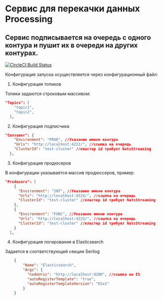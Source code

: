 # Сервис для перекачки данных Processing

## Сервис подписывается на очередь с одного контура и пушит их в очереди на других контурах.

[![CircleCI Build Status](https://circleci.com/gh/DeployChef/FeedProxy.svg?style=shield)](https://circleci.com/gh/DeployChef/FeedProxy)

Конфигурация запуска осуществляется через конфигурационный файл:

1. Конфигурация топиков

Топики задаются строковым массивом:

```json
"Topics": [
    "topic1",
    "topic2",
  ],
```

2. Конфигурация подписчика

```json
"Consumer": {
    "Environment": "PROD", //Указание имени контура
    "Urls": "http://localhost:4222/", //ссылка на очередь
    "ClusterId": "test-cluster" //кластер id требует NatsStreaming
  },
```

3. Конфигурация продюсеров

В конфигурации указывается массив продюссеров, пример:

```json
"Producers": [
    {
      "Environment": "INT", //Указание имени контура
      "Urls": "http://localhost:4224/", //ссылка на очередь
      "ClusterId": "test-cluster" //кластер id требует NatsStreaming
    },
    {
      "Environment": "FUNC", //Указание имени контура
      "Urls": "http://localhost:4223/", //ссылка на очередь
      "ClusterId": "test-cluster" //кластер id требует NatsStreaming
    }
  ],
```

4. Конфигурация логирования в Elasticsearch

Задается в соответствующей секции Serilog

```json
    {
        "Name": "Elasticsearch",
        "Args": {
          "nodeUris": "http://localhost:9200", //ссылка на ES
          "autoRegisterTemplate": "true",
          "autoRegisterTemplateVersion": "ESv2"
        }
    }
```
